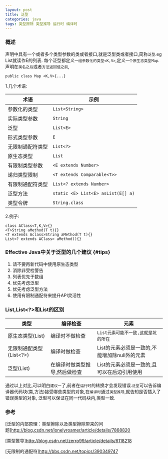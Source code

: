```yaml
---
layout: post
title: 泛型
categories: java
tags: 类型擦除 类型推导 运行时 编译时
---
```



### 概述

声明中具有一个或者多个类型参数的类或者接口,就是泛型类或者接口,简称`泛型`.eg List<E>就读作E的列表.
每个泛型都定义`一组参数化的类型<K,V>`,定义`一个原生态类型Map`.声明在`类名之后`或者`方法返回值之前`,

`public class Map <K,V>{...}`

1.几个术语:

|术语|示例|
|-|-|
|参数化的类型  | `List<String>`
| 实际类型参数|`String`|
|  泛型|`List<E>`|
|  形式类型参数|`E`|
|  无限制通配符类型|`List<?>`|
|  原生态类型|`List`|
|  有限制类型参数|`<E extends Number>`|
|递归类型限制|`<T extends Comparable<T>>`|
|  有限制通配符类型|`List<? extends Number>`|
| 泛型方法|`static <E> List<E> asList(E[] a)`|
| 类型令牌|`String.class`|

2.例子:

    class AClass<T,K,V>{}   
    <T>String aMethod(T t){}    
    <T extends Aclass>String aMethod(T t){} 
    List<? extends AClass> aMethod(){}
    
### Effective Java中关于泛型的几个建议 {#tips}

1.  请不要再新代码中使用原生态类型
2.  消除非受检警告
3.  列表优先于数组
4.  优先考虑泛型
5.  优先考虑泛型方法
6.  使用有限制通配符来提升API灵活性
 
### List,List<?>和List<E>的区别

|类型|编译检查|元素|
|-|-|-|
|原生态类型(List)|编译时不做检查|`List元素可能不一致,这就是坑的所在`|
|无限制通配类型(List<?>)|编译时做检查|List的元素必须是一致的,不能增加除null外的元素|
|泛型(List<E>)|在编译时做类型推导,然后做检查|List的元素必须是一致的,且可以在后边引用使用|

通过以上对比,可以明白`建议一`了,前者在`运行时`的转换才会发现错误.`泛型`可以告诉编译器代码块(类,方法)接受哪些类型的对象,在`编译时`通过`类型推导`,就告知是否插入了错误类型的对象,
泛型可以保证在同一代码块内,类型一致.

### 参考

[泛型的内部原理：类型擦除以及类型擦除带来的问题]<http://blog.csdn.net/lonelyroamer/article/details/7868820>

[类型推导]<http://blog.csdn.net/zerro99/article/details/6118218>

[无限制的通配符]<http://bbs.csdn.net/topics/390349747>
